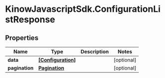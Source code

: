 # KinowJavascriptSdk.ConfigurationListResponse

## Properties
Name | Type | Description | Notes
------------ | ------------- | ------------- | -------------
**data** | [**[Configuration]**](Configuration.md) |  | [optional] 
**pagination** | [**Pagination**](Pagination.md) |  | [optional] 


